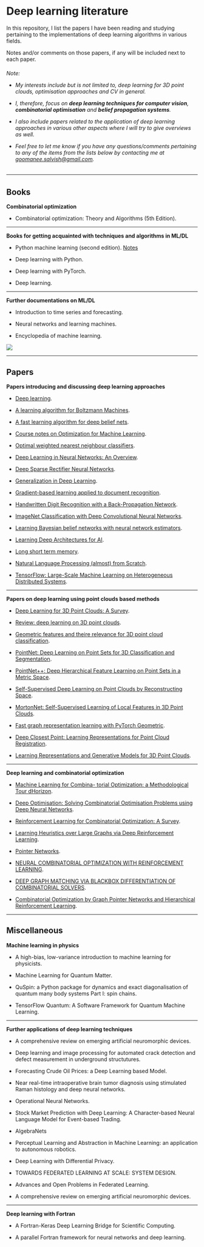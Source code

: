 # Deep learning literature

In this repository, I list the papers I have been reading and studying pertaining to the implementations of deep learning algorithms in various fields.

Notes and/or comments on those papers, if any will be included next to each paper.

<H6>
Note: 
  
  
- My interests include but is not limited to, deep learning for 3D point clouds, optimisation approaches and CV in general. 


- I, therefore, focus on **deep learning techniques for computer vision**, **combinatorial optimisation** and **belief propagation systems**.


- I also include papers related to the application of deep learning approaches in various other aspects where I will try to give overviews as well.


- Feel free to let me know if you have any questions/comments pertaining to any of the items from the lists below by contacting me at *goomanee.salvish@gmail.com*.
<H6>
  
------------------------------------
  
## Books

**Combinatorial optimization**

- Combinatorial optimization: Theory and Algorithms (5th Edition). 

------------------------------------

**Books for getting acquainted with techniques and algorithms in ML/DL**

- Python machine learning (second edition). [Notes]()

- Deep learning with Python.

- Deep learning with PyTorch.

- Deep learning.

------------------------------------

**Further documentations on ML/DL**

- Introduction to time series and forecasting.

- Neural networks and learning machines. 

- Encyclopedia of machine learning. 

<img src="https://render.githubusercontent.com/render/math?math= ">

-------------------------------------

## Papers

**Papers introducing and discussing deep learning approaches**

- [Deep learning](https://www.nature.com/articles/nature14539). 

- [A learning algorithm for Boltzmann Machines](https://www.enterrasolutions.com/media/docs/2013/08/cogscibm.pdf).

- [A fast learning algorithm for deep belief nets](https://www.cs.toronto.edu/~hinton/absps/fastnc.pdf). 

- [Course notes on Optimization for Machine Learning](https://mathematical-tours.github.io/book-sources/optim-ml/OptimML.pdf). 

- [Optimal weighted nearest neighbour classifiers](https://arxiv.org/pdf/1101.5783.pdf). 

- [Deep Learning in Neural Networks: An Overview](https://arxiv.org/abs/1404.7828). 

- [Deep Sparse Rectifier Neural Networks](http://proceedings.mlr.press/v15/glorot11a.html). 

- [Generalization in Deep Learning](https://arxiv.org/abs/1710.05468). 

- [Gradient-based learning applied to document recognition](https://ieeexplore.ieee.org/document/726791).

- [Handwritten Digit Recognition with a Back-Propagation Network](http://yann.lecun.com/exdb/publis/pdf/lecun-90c.pdf).

- [ImageNet Classification with Deep Convolutional Neural Networks](https://papers.nips.cc/paper/4824-imagenet-classification-with-deep-convolutional-neural-networks.pdf).

- [Learning Bayesian belief networks with neural network estimators](https://papers.nips.cc/paper/1211-learning-bayesian-belief-networks-with-neural-network-estimators.pdf).

- [Learning Deep Architectures for AI](https://www.iro.umontreal.ca/~lisa/pointeurs/TR1312.pdf).

- [Long short term memory](https://dl.acm.org/doi/10.1162/neco.1997.9.8.1735).

- [Natural Language Processing (almost) from Scratch](http://www.jmlr.org/papers/volume12/collobert11a/collobert11a.pdf).

- [TensorFlow: Large-Scale Machine Learning on Heterogeneous Distributed Systems](https://arxiv.org/abs/1603.04467).

------------------------------------------

**Papers on deep learning using point clouds based methods**

- [Deep Learning for 3D Point Clouds: A Survey](https://arxiv.org/abs/1912.12033).

- [Review: deep learning on 3D point clouds](https://arxiv.org/pdf/2001.06280.pdf).

- [Geometric features and theire relevance for 3D point cloud classification](https://cg.cs.uni-bonn.de/en/publications/paper-details/weinmann-2017-cmrt/).

- [PointNet: Deep Learning on Point Sets for 3D Classification and Segmentation](https://arxiv.org/abs/1612.00593).

- [PointNet++: Deep Hierarchical Feature Learning on Point Sets in a Metric Space](https://arxiv.org/pdf/1706.02413.pdf).

- [Self-Supervised Deep Learning on Point Clouds by Reconstructing Space](https://papers.nips.cc/paper/9455-self-supervised-deep-learning-on-point-clouds-by-reconstructing-space).

- [MortonNet: Self-Supervised Learning of Local Features in 3D Point Clouds](https://arxiv.org/pdf/1904.00230.pdf).

- [Fast graph representation learning with PyTorch Geometric](https://arxiv.org/abs/1903.02428).

- [Deep Closest Point: Learning Representations for Point Cloud Registration](https://arxiv.org/abs/1905.03304).

- [Learning Representations and Generative Models for 3D Point Clouds](https://arxiv.org/abs/1707.02392).

------------------------------------------

**Deep learning and combinatorial optimization**

- [Machine Learning for Combina- torial Optimization: a Methodological Tour dHorizon](https://arxiv.org/abs/1811.06128).

- [Deep Optimisation: Solving Combinatorial Optimisation Problems using Deep Neural Networks](https://arxiv.org/abs/1811.00784).

- [Reinforcement Learning for Combinatorial Optimization: A Survey](https://arxiv.org/abs/2003.03600).

- [Learning Heuristics over Large Graphs via Deep Reinforcement Learning](https://arxiv.org/abs/1903.03332).

- [Pointer Networks](https://arxiv.org/abs/1506.03134).

- [NEURAL COMBINATORIAL OPTIMIZATION WITH REINFORCEMENT LEARNING](https://arxiv.org/abs/1611.09940).

- [DEEP GRAPH MATCHING VIA BLACKBOX DIFFERENTIATION OF COMBINATORIAL SOLVERS](https://arxiv.org/abs/2003.11657).

- [Combinatorial Optimization by Graph Pointer Networks and Hierarchical Reinforcement Learning](https://arxiv.org/pdf/1911.04936v1.pdf).

------------------------------------------

## Miscellaneous

**Machine learning in physics**

- A high-bias, low-variance introduction to machine learning for physicists. 

- Machine Learning for Quantum Matter.

- QuSpin: a Python package for dynamics and exact diagonalisation of quantum many body systems
Part I: spin chains.

- TensorFlow Quantum: A Software Framework for Quantum Machine Learning.

---------------------------------

**Further applications of deep learning techniques**

- A comprehensive review on emerging artificial neuromorphic devices.

- Deep learning and image processing for automated crack detection and defect measurement in underground structutures.

- Forecasting Crude Oil Prices: a Deep Learning based Model.

- Near real-time intraoperative brain tumor diagnosis using stimulated Raman histology and deep neural networks.

- Operational Neural Networks.

- Stock Market Prediction with Deep Learning: A Character-based Neural Language Model for Event-based Trading.

- AlgebraNets

- Perceptual Learning and Abstraction in Machine Learning: an application to autonomous robotics.

- Deep Learning with Differential Privacy.

- TOWARDS FEDERATED LEARNING AT SCALE: SYSTEM DESIGN.

- Advances and Open Problems in Federated Learning.

- A comprehensive review on emerging artificial neuromorphic devices.

---------------------------------------

**Deep learning with Fortran**


- A Fortran-Keras Deep Learning Bridge for Scientific Computing.

- A parallel Fortran framework for neural networks and deep learning.
